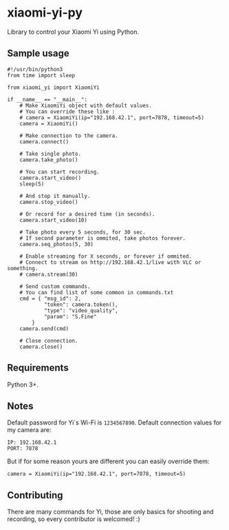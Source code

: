 # xiaomi-yi-py
Library to control your Xiaomi Yi using Python.
 
## Sample usage

```
#!/usr/bin/python3
from time import sleep

from xiaomi_yi import XiaomiYi

if __name__ == "__main__":
	# Make XiaomiYi object with default values.
	# You can override these like :
	# camera = XiaomiYi(ip="192.168.42.1", port=7878, timeout=5)
	camera = XiaomiYi()

	# Make connection to the camera.
	camera.connect()

	# Take single photo.
	camera.take_photo()

	# You can start recording.
	camera.start_video()
	sleep(5)

	# And stop it manually.
	camera.stop_video()

	# Or record for a desired time (in seconds).
	camera.start_video(10)

	# Take photo every 5 seconds, for 30 sec.
	# If second parameter is ommited, take photos forever.
	camera.seq_photos(5, 30)

	# Enable streaming for X seconds, or forever if ommited.
	# Connect to stream on http://192.168.42.1/live with VLC or something.
	# camera.stream(30)

	# Send custom commands.
	# You can find list of some common in commands.txt
	cmd = {	"msg_id": 2,
			"token": camera.token(),
			"type": "video_quality", 
			"param": "S.Fine" 
		}
	camera.send(cmd)

	# Close connection.
	camera.close()
```

## Requirements

Python 3+.  

## Notes

Default password for Yi´s Wi-Fi is `1234567890`.
Default connection values for my camera are:
```
IP: 192.168.42.1
PORT: 7878
```
But if for some reason yours are different you can easily override them:
```   
camera = XiaomiYi(ip="192.168.42.1", port=7878, timeout=5)
```

## Contributing

There are many commands for Yi, those are only basics for shooting and recording, so every contributor is welcomed! :)
